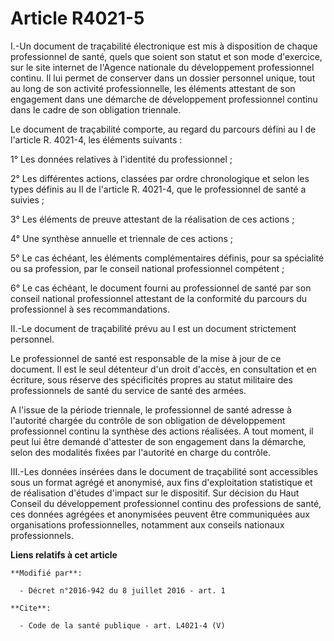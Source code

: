 # Article R4021-5

I.-Un document de traçabilité électronique est mis à disposition de chaque professionnel de santé, quels que soient son
statut et son mode d'exercice, sur le site internet de l'Agence nationale du développement professionnel continu. Il lui
permet de conserver dans un dossier personnel unique, tout au long de son activité professionnelle, les éléments attestant de
son engagement dans une démarche de développement professionnel continu dans le cadre de son obligation triennale. 

Le document de traçabilité comporte, au regard du parcours défini au I de l'article R. 4021-4, les éléments suivants : 

1° Les données relatives à l'identité du professionnel ; 

2° Les différentes actions, classées par ordre chronologique et selon les types définis au II de l'article R. 4021-4, que le
professionnel de santé a suivies ; 

3° Les éléments de preuve attestant de la réalisation de ces actions ; 

4° Une synthèse annuelle et triennale de ces actions ; 

5° Le cas échéant, les éléments complémentaires définis, pour sa spécialité ou sa profession, par le conseil national
professionnel compétent ; 

6° Le cas échéant, le document fourni au professionnel de santé par son conseil national professionnel attestant de la
conformité du parcours du professionnel à ses recommandations. 

II.-Le document de traçabilité prévu au I est un document strictement personnel. 

Le professionnel de santé est responsable de la mise à jour de ce document. Il est le seul détenteur d'un droit d'accès, en
consultation et en écriture, sous réserve des spécificités propres au statut militaire des professionnels de santé du service
de santé des armées. 

A l'issue de la période triennale, le professionnel de santé adresse à l'autorité chargée du contrôle de son obligation de
développement professionnel continu la synthèse des actions réalisées. A tout moment, il peut lui être demandé d'attester de
son engagement dans la démarche, selon des modalités fixées par l'autorité en charge du contrôle. 

III.-Les données insérées dans le document de traçabilité sont accessibles sous un format agrégé et anonymisé, aux fins
d'exploitation statistique et de réalisation d'études d'impact sur le dispositif. Sur décision du Haut Conseil du
développement professionnel continu des professions de santé, ces données agrégées et anonymisées peuvent être communiquées
aux organisations professionnelles, notamment aux conseils nationaux professionnels.

**Liens relatifs à cet article**

	**Modifié par**:

	  - Décret n°2016-942 du 8 juillet 2016 - art. 1

	**Cite**:

	  - Code de la santé publique - art. L4021-4 (V)

